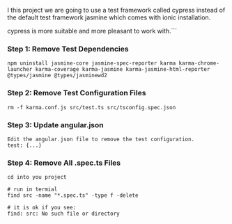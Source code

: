 I this project we are going to use a test framework called cypress instead of the default test framework jasmine which comes with ionic installation.

cypress is more suitable and more pleasant to work with.```


### Step 1: Remove Test Dependencies
```
npm uninstall jasmine-core jasmine-spec-reporter karma karma-chrome-launcher karma-coverage karma-jasmine karma-jasmine-html-reporter @types/jasmine @types/jasminewd2
```

### Step 2: Remove Test Configuration Files 
```
rm -f karma.conf.js src/test.ts src/tsconfig.spec.json
```

### Step 3: Update angular.json
```
Edit the angular.json file to remove the test configuration.
test: {...}
```

### Step 4: Remove All .spec.ts Files
```
cd into you project

# run in termial
find src -name "*.spec.ts" -type f -delete

# it is ok if you see:
find: src: No such file or directory
```